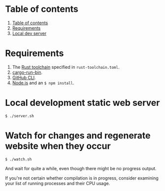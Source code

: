 <!-- TOC -->
# Table of contents

1. [Table of contents](#table-of-contents)
1. [Requirements](#requirements)
1. [Local dev server](#local-dev-server)
<!-- TOC -->

# Requirements

1. The [Rust toolchain](https://rust-lang.github.io/rustup/concepts/toolchains.html) specified in `rust-toolchain.toml`.
1. [cargo-run-bin](https://crates.io/crates/cargo-run-bin).
1. [GitHub CLI](https://cli.github.com/).
1. [Node.js](https://nodejs.org) and an `$ npm install`.

# Local development static web server

```
$ ./server.sh
```

# Watch for changes and regenerate website when they occur

```
$ ./watch.sh
```


And wait for quite a while, even though there might be no progress output.

If you're not certain whether compilation is in progress, consider examining your list of running processes and their CPU usage.

